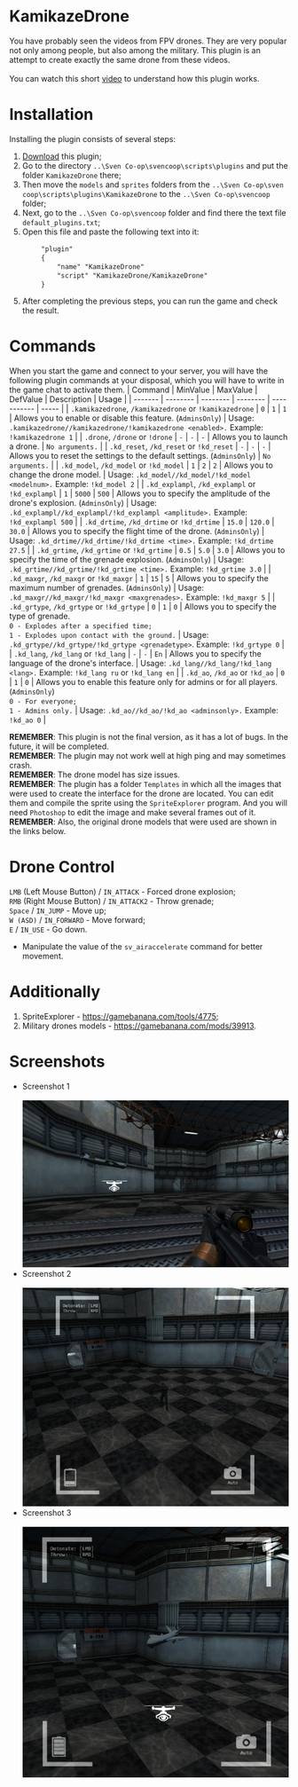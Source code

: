 # KamikazeDrone
You have probably seen the videos from FPV drones. They are very popular not only among people, but also among the military. This plugin is an attempt to create exactly the same drone from these videos.<br><br>
You can watch this short [video](https://www.youtube.com/watch?v=tBbA9CWrM7o) to understand how this plugin works.

# Installation
Installing the plugin consists of several steps:
1. [Download](https://github.com/kekekekkek/KamikazeDrone/archive/refs/heads/main.zip) this plugin;
2. Go to the directory `..\Sven Co-op\svencoop\scripts\plugins` and put the folder `KamikazeDrone` there;
3. Then move the `models` and `sprites` folders from the `..\Sven Co-op\sven coop\scripts\plugins\KamikazeDrone` to the `..\Sven Co-op\svencoop` folder;
5. Next, go to the `..\Sven Co-op\svencoop` folder and find there the text file `default_plugins.txt`;
6. Open this file and paste the following text into it:
```
    	"plugin"
    	{
        	"name" "KamikazeDrone"
        	"script" "KamikazeDrone/KamikazeDrone"
    	}
```
5. After completing the previous steps, you can run the game and check the result.

# Commands
When you start the game and connect to your server, you will have the following plugin commands at your disposal, which you will have to write in the game chat to activate them.
| Command | MinValue | MaxValue | DefValue | Description | Usage | 
| ------- | -------- | -------- | -------- | ----------- | ----- |
| `.kamikazedrone`, `/kamikazedrone` or `!kamikazedrone` | `0` | `1` | `1` | Allows you to enable or disable this feature. (`AdminsOnly`) | Usage: `.kamikazedrone//kamikazedrone/!kamikazedrone <enabled>.` Example: `!kamikazedrone 1` |
| `.drone`, `/drone` or `!drone` | `-` | `-` | `-` | Allows you to launch a drone. | `No arguments.` |
| `.kd_reset`, `/kd_reset` or `!kd_reset` | `-` | `-` | `-` | Allows you to reset the settings to the default settings. (`AdminsOnly`) | `No arguments.` |
| `.kd_model`, `/kd_model` or `!kd_model` | `1` | `2` | `2` | Allows you to change the drone model. | Usage: `.kd_model//kd_model/!kd_model <modelnum>.` Example: `!kd_model 2` |
| `.kd_explampl`, `/kd_explampl` or `!kd_explampl` | `1` | `5000` | `500` | Allows you to specify the amplitude of the drone's explosion. (`AdminsOnly`) | Usage: `.kd_explampl//kd_explampl/!kd_explampl <amplitude>.` Example: `!kd_explampl 500` |
| `.kd_drtime`, `/kd_drtime` or `!kd_drtime` | `15.0` | `120.0` | `30.0` | Allows you to specify the flight time of the drone. (`AdminsOnly`) | Usage: `.kd_drtime//kd_drtime/!kd_drtime <time>.` Example: `!kd_drtime 27.5` |
| `.kd_grtime`, `/kd_grtime` or `!kd_grtime` | `0.5` | `5.0` | `3.0` | Allows you to specify the time of the grenade explosion. (`AdminsOnly`) | Usage: `.kd_grtime//kd_grtime/!kd_grtime <time>.` Example: `!kd_grtime 3.0` |
| `.kd_maxgr`, `/kd_maxgr` or `!kd_maxgr` | `1` | `15` | `5` | Allows you to specify the maximum number of grenades. (`AdminsOnly`) | Usage: `.kd_maxgr//kd_maxgr/!kd_maxgr <maxgrenades>.` Example: `!kd_maxgr 5` |
| `.kd_grtype`, `/kd_grtype` or `!kd_grtype` | `0` | `1` | `0` | Allows you to specify the type of grenade.<br>`0 - Explodes after a specified time;`<br>`1 - Explodes upon contact with the ground.` | Usage: `.kd_grtype//kd_grtype/!kd_grtype <grenadetype>`. Example: `!kd_grtype 0` |
| `.kd_lang`, `/kd_lang` or `!kd_lang` | `-` | `-` | `En` | Allows you to specify the language of the drone's interface. | Usage: `.kd_lang//kd_lang/!kd_lang <lang>.` Example: `!kd_lang ru` or `!kd_lang en` |
| `.kd_ao`, `/kd_ao` or `!kd_ao` | `0` | `1` | `0` | Allows you to enable this feature only for admins or for all players. (`AdminsOnly`)<br>`0 - For everyone;`<br>`1 - Admins only.` | Usage: `.kd_ao//kd_ao/!kd_ao <adminsonly>.` Example: `!kd_ao 0` |

**REMEMBER**: This plugin is not the final version, as it has a lot of bugs. In the future, it will be completed.<br>
**REMEMBER**: The plugin may not work well at high ping and may sometimes crash.<br>
**REMEMBER**: The drone model has size issues.<br>
**REMEMBER**: The plugin has a folder `Templates` in which all the images that were used to create the interface for the drone are located. You can edit them and compile the sprite using the `SpriteExplorer` program. And you will need `Photoshop` to edit the image and make several frames out of it.<br>
**REMEMBER**: Also, the original drone models that were used are shown in the links below.<br>

# Drone Control
`LMB` (Left Mouse Button) / `IN_ATTACK` - Forced drone explosion;<br>
`RMB` (Right Mouse Button) / `IN_ATTACK2` - Throw grenade;<br>
`Space` / `IN_JUMP` - Move up;<br>
`W (ASD)` / `IN_FORWARD` - Move forward;<br>
`E` / `IN_USE` - Go down.<br>
* Manipulate the value of the `sv_airaccelerate` command for better movement.

# Additionally
1. SpriteExplorer - https://gamebanana.com/tools/4775;
2. Military drones models - https://gamebanana.com/mods/39913.

# Screenshots
* Screenshot 1<br><br>
![Screenshot_1](https://github.com/kekekekkek/KamikazeDrone/blob/main/KamikazeDrone/Images/Screenshot_1.png)
* Screenshot 2<br><br>
![Screenshot_2](https://github.com/kekekekkek/KamikazeDrone/blob/main/KamikazeDrone/Images/Screenshot_2.png)
* Screenshot 3<br><br>
![Screenshot_3](https://github.com/kekekekkek/KamikazeDrone/blob/main/KamikazeDrone/Images/Screenshot_3.png)
